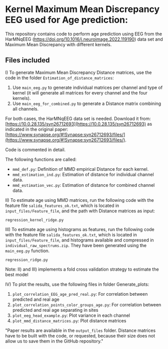 # Kernel Maximum Mean Discrepancy EEG used for Age prediction:

This repository contains code to perform age prediction using EEG from the HarMNqEEG (https://doi.org/10.1016/j.neuroimage.2022.119190) data set and Maximum Mean Discrepancy with different kernels.

## Files included

I) To generate Maximum Mean Discrepancy Distance matrices, use the code in the folder `Estimation_of_distance_matrices`:

1. Use `main_eeg.py` to generate individual matrices per channel and type of kernel (it will generate all matrices for every channel and the four kernels).
2. Use `main_eeg_for_combined.py` to generate a Distance matrix combining all channels.

For both cases, the HarMNqEEG data set is needed. Download it from: [https://10.0.28.135/syn26712693](https://10.0.28.135/syn26712693) as indicated in the original paper: [https://www.synapse.org/#!Synapse:syn26712693/files/](https://www.synapse.org/#!Synapse:syn26712693/files/).

Code is commented in detail.

The following functions are called:
- `mmd_def.py`: Definition of MMD empirical Distance for each kernel.
- `mmd_estimation_ind.py`: Estimation of distance for individual channel data.
- `mmd_estimation_vec.py`: Estimation of distance for combined channel data.

II) To estimate age using MMD matrices, run the following code with the feature file `salida_features_ok.txt`, which is located in `input_files/Feature_file`, and the path with Distance matrices as input:

`regression_kernel_ridge.py`

III) To estimate age using histograms as features, run the following code with the feature file `salida_features_ok.txt`, which is located in `input_files/Feature_file`, and histograms available and compressed in `individual_raw_spectrums.zip`. They have been generated using the `main_eeg.py` function.

`regression_ridge.py`

Note: II) and III) implements a fold cross validation strategy to estimate the best model

IV) To plot the results, use the following files in folder Generate_plots:
1. `plot_correlation_EEG_age_pred_real.py`: For correlation between predicted and real age
2. `plot_correlation_points_color_groups_age.py`: For correlation between predicted and real age separating in sites
3. `plot_eeg_head_example.py`: Plot variance in each channel
4. `plot_mmd_distance_matrices.py`: Plot distance matrices

"Paper results are available in the `output_files` folder. Distance matrices have to be built with the code, or requested, because their size does not allow us to save them in the GitHub repository."

